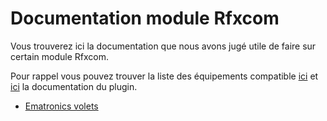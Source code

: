 # Documentation module Rfxcom

Vous trouverez ici la documentation que nous avons jugé utile de faire sur certain module Rfxcom.

Pour rappel vous pouvez trouver la liste des équipements compatible [ici](equipement.compatible.md) et [ici](https://doc.jeedom.com/fr_FR/plugins/automation%20protocol/rfxcom/) la documentation du plugin.

- [Ematronics volets](ematronics.volets.md)
